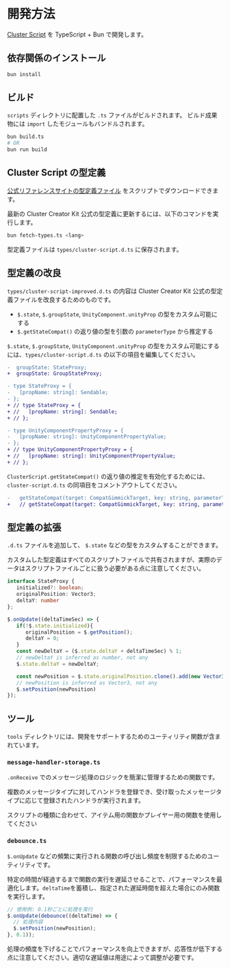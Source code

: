 # 開発方法

[Cluster Script](https://docs.cluster.mu/creatorkit/world/cluster-script/) を TypeScript + Bun で開発します。

## 依存関係のインストール

```bash
bun install
```

## ビルド

`scripts` ディレクトリに配置した `.ts` ファイルがビルドされます。
ビルド成果物には `import` したモジュールもバンドルされます。

```bash
bun build.ts
# OR
bun run build
```

## Cluster Script の型定義

[公式リファレンスサイトの型定義ファイル](https://docs.cluster.mu/script/#%E5%9E%8B%E5%AE%9A%E7%BE%A9%E3%83%95%E3%82%A1%E3%82%A4%E3%83%AB) をスクリプトでダウンロードできます。

最新の Cluster Creator Kit 公式の型定義に更新するには、以下のコマンドを実行します。

```bash
bun fetch-types.ts <lang>
```

型定義ファイルは `types/cluster-script.d.ts` に保存されます。

## 型定義の改良

`types/cluster-script-improved.d.ts` の内容は Cluster Creator Kit 公式の型定義ファイルを改良するためのものです。

- `$.state`, `$.groupState`, `UnityComponent.unityProp` の型をカスタム可能にする
- `$.getStateCompat()` の返り値の型を引数の `parameterType` から推定する

`$.state`, `$.groupState`, `UnityComponent.unityProp` の型をカスタム可能にするには、`types/cluster-script.d.ts` の以下の項目を編集してください。

```diff
-  groupState: StateProxy;
+  groupState: GroupStateProxy;
```

```diff
- type StateProxy = {
-   [propName: string]: Sendable;
- };
+ // type StateProxy = {
+ //   [propName: string]: Sendable;
+ // };
```

```diff
- type UnityComponentPropertyProxy = {
-   [propName: string]: UnityComponentPropertyValue;
- };
+ // type UnityComponentPropertyProxy = {
+ //   [propName: string]: UnityComponentPropertyValue;
+ // };
```

`ClusterScript.getStateCompat()` の返り値の推定を有効化するためには、 `cluster-script.d.ts` の同項目をコメントアウトしてください。

```diff
-   getStateCompat(target: CompatGimmickTarget, key: string, parameterType: CompatParamType): CompatSendable | Date | undefined;
+   // getStateCompat(target: CompatGimmickTarget, key: string, parameterType: CompatParamType): CompatSendable | Date | undefined;
```

## 型定義の拡張

`.d.ts` ファイルを追加して、 `$.state` などの型をカスタムすることができます。

カスタムした型定義はすべてのスクリプトファイルで共有されますが、実際のデータはスクリプトファイルごとに扱う必要がある点に注意してください。

```ts
interface StateProxy {
   initialized?: boolean;
   originalPosition: Vector3;
   deltaY: number
};
```

```ts
$.onUpdate((deltaTimeSec) => {
   if(!$.state.initialized){
      originalPosition = $.getPosition();
      deltaY = 0;
   }
   const newDeltaY = ($.state.deltaY + deltaTimeSec) % 1;
   // newDeltaY is inferred as number, not any
   $.state.deltaY = newDeltaY;

   const newPosition = $.state.originalPosition.clone().add(new Vector3(0, $.state.deltaY, 0));
   // newPosition is inferred as Vector3, not any
   $.setPosition(newPosition)
});
```

## ツール

`tools` ディレクトリには、開発をサポートするためのユーティリティ関数が含まれています。

### `message-handler-storage.ts`

`.onReceive` でのメッセージ処理のロジックを簡潔に管理するための関数です。

複数のメッセージタイプに対してハンドラを登録でき、受け取ったメッセージタイプに応じて登録されたハンドラが実行されます。

スクリプトの種類に合わせて、アイテム用の関数かプレイヤー用の関数を使用してください

### `debounce.ts`

`$.onUpdate` などの頻繁に実行される関数の呼び出し頻度を制限するためのユーティリティです。

特定の時間が経過するまで関数の実行を遅延させることで、パフォーマンスを最適化します。`deltaTime`を蓄積し、指定された遅延時間を超えた場合にのみ関数を実行します。

```typescript
// 使用例: 0.1秒ごとに処理を実行
$.onUpdate(debounce((deltaTime) => {
  // 処理内容
  $.setPosition(newPosition);
}, 0.1));
```

処理の頻度を下げることでパフォーマンスを向上できますが、応答性が低下する点に注意してください。適切な遅延値は用途によって調整が必要です。


